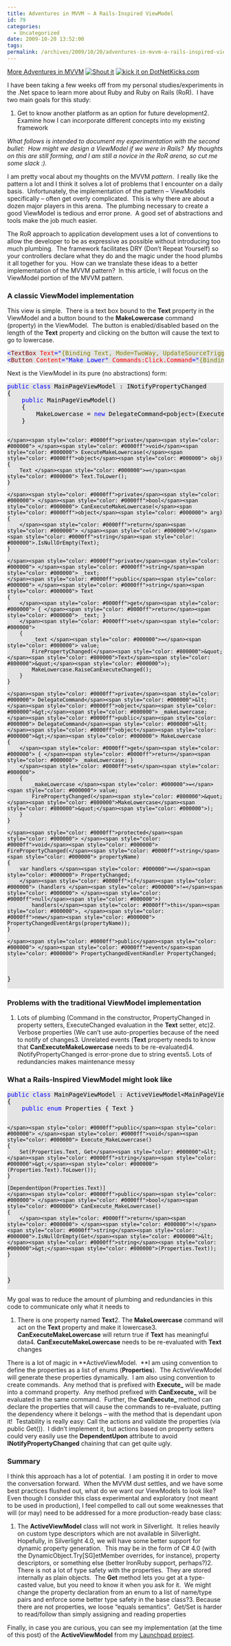 ```yaml
---
title: Adventures in MVVM – A Rails-Inspired ViewModel
id: 79
categories:
  - Uncategorized
date: 2009-10-20 13:52:00
tags:
permalink: /archives/2009/10/20/adventures-in-mvvm-a-rails-inspired-viewmodel/
---
```


[More Adventures in MVVM](http://houseofbilz.com/archives/2009/05/22/adventures-in-mvvm-model-view-viewmodel/) [![Shout it](http://dotnetshoutout.com/image.axd?url=http%3A%2F%2Fgeekswithblogs.net%2FHouseOfBilz%2Farchive%2F2009%2F10%2F20%2Fadventures-in-mvvm-ndash-a-rails-inspired-viewmodel.aspx)](http://dotnetshoutout.com/Adventures-in-MVVM-A-Rails-Inspired-ViewModel) [![kick it on DotNetKicks.com](http://www.dotnetkicks.com/Services/Images/KickItImageGenerator.ashx?url=http%3a%2f%2fgeekswithblogs.net%2fHouseOfBilz%2farchive%2f2009%2f10%2f20%2fadventures-in-mvvm-ndash-a-rails-inspired-viewmodel.aspx)](http://www.dotnetkicks.com/kick/?url=http%3a%2f%2fgeekswithblogs.net%2fHouseOfBilz%2farchive%2f2009%2f10%2f20%2fadventures-in-mvvm-ndash-a-rails-inspired-viewmodel.aspx)

I have been taking a few weeks off from my personal studies/experiments in the .Net space to learn more about Ruby and Ruby on Rails (RoR).&#160; I have two main goals for this study:

1.  Get to know another platform as an option for future development2.  Examine how I can incorporate different concepts into my existing framework  

_What follows is intended to document my experimentation with the second bullet:&#160; How might we design a ViewModel if we were in Rails?&#160; My thoughts on this are still forming, and I am still a novice in the RoR arena, so cut me some slack :)._

I am pretty vocal about my thoughts on the MVVM _pattern_.&#160; I really like the pattern a lot and I think it solves a lot of problems that I encounter on a daily basis.&#160; Unfortunately, the implementation of the pattern – ViewModels specifically – often get overly complicated.&#160; This is why there are about a dozen major players in this arena.&#160; The plumbing necessary to create a good ViewModel is tedious and error prone.&#160; A good set of abstractions and tools make the job much easier.

The RoR approach to application development uses a lot of conventions to allow the developer to be as expressive as possible without introducing too much plumbing.&#160; The framework facilitates DRY (Don’t Repeat Yourself) so your controllers declare what they do and the magic under the hood plumbs it all together for you.&#160; How can we translate these ideas to a better implementation of the MVVM pattern?&#160; In this article, I will focus on the ViewModel portion of the MVVM pattern.

### 

### A classic ViewModel implementation

This view is simple.&#160; There is a text box bound to the **Text** property in the ViewModel and a button bound to the **MakeLowercase** command (property) in the ViewModel.&#160; The button is enabled/disabled based on the length of the **Text** property and clicking on the button will cause the text to go to lowercase.
  <div style="padding-bottom: 0px; margin: 0px; padding-left: 0px; padding-right: 0px; display: inline; float: none; padding-top: 0px" id="scid:57F11A72-B0E5-49c7-9094-E3A15BD5B5E6:80acc5b9-9793-4bbd-9ced-93a4738c0d06" class="wlWriterSmartContent">   <pre style="background-color: #e4e4e4; overflow: auto"><span style="color: #0000ff">&lt;</span><span style="color: #800000">TextBox </span><span style="color: #ff0000">Text</span><span style="color: #0000ff">=&quot;</span><span style="color: #808000">{Binding Text, Mode=TwoWay, UpdateSourceTrigger=PropertyChanged}</span><span style="color: #0000ff">&quot;</span><span style="color: #ff0000"> Grid.Column</span><span style="color: #0000ff">=&quot;0&quot;</span><span style="color: #ff0000"> </span><span style="color: #0000ff">/&gt;</span><span style="color: #000000">
</span><span style="color: #0000ff">&lt;</span><span style="color: #800000">Button </span><span style="color: #ff0000">Content</span><span style="color: #0000ff">=&quot;Make Lower&quot;</span><span style="color: #ff0000"> Commands:Click.Command</span><span style="color: #0000ff">=&quot;</span><span style="color: #808000">{Binding MakeLowercase}</span><span style="color: #0000ff">&quot;</span><span style="color: #ff0000"> Grid.Column</span><span style="color: #0000ff">=&quot;1&quot;</span><span style="color: #ff0000"> </span><span style="color: #0000ff">/&gt;</span></pre>

<!-- Code inserted with Steve Dunn's Windows Live Writer Code Formatter Plugin.  http://dunnhq.com -->

</div>

Next is the ViewModel in its pure (no abstractions) form:

<div style="padding-bottom: 0px; margin: 0px; padding-left: 0px; padding-right: 0px; display: inline; float: none; padding-top: 0px" id="scid:57F11A72-B0E5-49c7-9094-E3A15BD5B5E6:2390ca1b-8c21-4df9-ada0-20d9a5627c2d" class="wlWriterSmartContent">
  <pre style="background-color: #e4e4e4; overflow: auto"><span style="color: #0000ff">public</span><span style="color: #000000"> </span><span style="color: #0000ff">class</span><span style="color: #000000"> MainPageViewModel : INotifyPropertyChanged
{
    </span><span style="color: #0000ff">public</span><span style="color: #000000"> MainPageViewModel()
    {
        MakeLowercase </span><span style="color: #000000">=</span><span style="color: #000000"> </span><span style="color: #0000ff">new</span><span style="color: #000000"> DelegateCommand</span><span style="color: #000000">&lt;</span><span style="color: #000000">pobject</span><span style="color: #000000">&gt;</span><span style="color: #000000">(ExecuteMakeLowercase, CanExecuteMakeLowercase);
    }

    </span><span style="color: #0000ff">private</span><span style="color: #000000"> </span><span style="color: #0000ff">void</span><span style="color: #000000"> ExecuteMakeLowercase(</span><span style="color: #0000ff">object</span><span style="color: #000000"> obj)
    {
        Text </span><span style="color: #000000">=</span><span style="color: #000000"> Text.ToLower();
    }

    </span><span style="color: #0000ff">private</span><span style="color: #000000"> </span><span style="color: #0000ff">bool</span><span style="color: #000000"> CanExecuteMakeLowercase(</span><span style="color: #0000ff">object</span><span style="color: #000000"> arg)
    {
        </span><span style="color: #0000ff">return</span><span style="color: #000000"> </span><span style="color: #000000">!</span><span style="color: #0000ff">string</span><span style="color: #000000">.IsNullOrEmpty(Text);
    }

    </span><span style="color: #0000ff">private</span><span style="color: #000000"> </span><span style="color: #0000ff">string</span><span style="color: #000000"> _text;
    </span><span style="color: #0000ff">public</span><span style="color: #000000"> </span><span style="color: #0000ff">string</span><span style="color: #000000"> Text
    {
        </span><span style="color: #0000ff">get</span><span style="color: #000000"> { </span><span style="color: #0000ff">return</span><span style="color: #000000"> _text; }
        </span><span style="color: #0000ff">set</span><span style="color: #000000">
        {
            _text </span><span style="color: #000000">=</span><span style="color: #000000"> value;
            FirePropertyChanged(</span><span style="color: #800000">&quot;</span><span style="color: #800000">Text</span><span style="color: #800000">&quot;</span><span style="color: #000000">);
            MakeLowercase.RaiseCanExecuteChanged();
        }
    }

    </span><span style="color: #0000ff">private</span><span style="color: #000000"> DelegateCommand</span><span style="color: #000000">&lt;</span><span style="color: #0000ff">object</span><span style="color: #000000">&gt;</span><span style="color: #000000"> _makeLowercase;
    </span><span style="color: #0000ff">public</span><span style="color: #000000"> DelegateCommand</span><span style="color: #000000">&lt;</span><span style="color: #0000ff">object</span><span style="color: #000000">&gt;</span><span style="color: #000000"> MakeLowercase
    {
        </span><span style="color: #0000ff">get</span><span style="color: #000000"> { </span><span style="color: #0000ff">return</span><span style="color: #000000"> _makeLowercase; }
        </span><span style="color: #0000ff">set</span><span style="color: #000000">
        {
            _makeLowercase </span><span style="color: #000000">=</span><span style="color: #000000"> value;
            FirePropertyChanged(</span><span style="color: #800000">&quot;</span><span style="color: #800000">MakeLowercase</span><span style="color: #800000">&quot;</span><span style="color: #000000">);
        }
    }

    </span><span style="color: #0000ff">protected</span><span style="color: #000000"> </span><span style="color: #0000ff">void</span><span style="color: #000000"> FirePropertyChanged(</span><span style="color: #0000ff">string</span><span style="color: #000000"> propertyName)
    {
        var handlers </span><span style="color: #000000">=</span><span style="color: #000000"> PropertyChanged;
        </span><span style="color: #0000ff">if</span><span style="color: #000000"> (handlers </span><span style="color: #000000">!=</span><span style="color: #000000"> </span><span style="color: #0000ff">null</span><span style="color: #000000">)
            handlers(</span><span style="color: #0000ff">this</span><span style="color: #000000">, </span><span style="color: #0000ff">new</span><span style="color: #000000"> PropertyChangedEventArgs(propertyName));
    }

    </span><span style="color: #0000ff">public</span><span style="color: #000000"> </span><span style="color: #0000ff">event</span><span style="color: #000000"> PropertyChangedEventHandler PropertyChanged;
}</span></pre>

<!-- Code inserted with Steve Dunn's Windows Live Writer Code Formatter Plugin.  http://dunnhq.com -->

</div>

### Problems with the traditional ViewModel implementation

1.  Lots of plumbing (Command in the constructor, PropertyChanged in property setters, ExecuteChanged evaluation in the **Text** setter, etc)2.  Verbose properties (We can’t use auto-properties because of the need to notify of changes3.  Unrelated events (**Text** property needs to know that **CanExecuteMakeLowercase** needs to be re-evaluated)4.  INotifyPropertyChanged is error-prone due to string events5.  Lots of redundancies makes maintenance messy

### What a Rails-Inspired ViewModel might look like

<div style="padding-bottom: 0px; margin: 0px; padding-left: 0px; padding-right: 0px; display: inline; float: none; padding-top: 0px" id="scid:57F11A72-B0E5-49c7-9094-E3A15BD5B5E6:140cd01f-44d3-40b5-8072-90229fa0c901" class="wlWriterSmartContent">
  <pre style="background-color: #e4e4e4; overflow: auto"><span style="color: #0000ff">public</span><span style="color: #000000"> </span><span style="color: #0000ff">class</span><span style="color: #000000"> MainPageViewModel : ActiveViewModel</span><span style="color: #000000">&lt;</span><span style="color: #000000">MainPageViewModel.Properties</span><span style="color: #000000">&gt;</span><span style="color: #000000">
{
    </span><span style="color: #0000ff">public</span><span style="color: #000000"> </span><span style="color: #0000ff">enum</span><span style="color: #000000"> Properties { Text }

    </span><span style="color: #0000ff">public</span><span style="color: #000000"> </span><span style="color: #0000ff">void</span><span style="color: #000000"> Execute_MakeLowercase()
    {
        Set(Properties.Text, Get</span><span style="color: #000000">&lt;</span><span style="color: #0000ff">string</span><span style="color: #000000">&gt;</span><span style="color: #000000">(Properties.Text).ToLower());
    }

    [DependentUpon(Properties.Text)]
    </span><span style="color: #0000ff">public</span><span style="color: #000000"> </span><span style="color: #0000ff">bool</span><span style="color: #000000"> CanExecute_MakeLowercase()
    {
        </span><span style="color: #0000ff">return</span><span style="color: #000000"> </span><span style="color: #000000">!</span><span style="color: #0000ff">string</span><span style="color: #000000">.IsNullOrEmpty(Get</span><span style="color: #000000">&lt;</span><span style="color: #0000ff">string</span><span style="color: #000000">&gt;</span><span style="color: #000000">(Properties.Text));
    }
}</span></pre>

<!-- Code inserted with Steve Dunn's Windows Live Writer Code Formatter Plugin.  http://dunnhq.com -->

</div>

My goal was to reduce the amount of plumbing and redundancies in this code to communicate only what it needs to

1.  There is one property named **Text**2.  The **MakeLowercase** command will act on the **Text** property and make it lowercase3.  **CanExecuteMakeLowercase** will return true if **Text** has meaningful data4.  **CanExecuteMakeLowercase** needs to be re-evaluated with **Text** changes

There is a lot of magic in **ActiveViewModel.&#160; **I am using convention to define the properties as a list of enums (**Properties**).&#160; The ActiveViewModel will generate these properties dynamically.&#160; I am also using convention to create commands.&#160; Any method that is prefixed with **Execute_** will be made into a command property.&#160; Any method prefixed with **CanExecute_** will be evaluated in the same command.&#160; Further, the **CanExecute_** method can declare the properties that will cause the commands to re-evaluate, putting the dependency where it belongs – with the method that is dependant upon it!&#160; Testability is really easy: Call the actions and validate the properties (via public Get()).&#160; I didn’t implement it, but actions based on property setters could very easily use the **DependentUpon** attribute to avoid **INotifyPropertyChanged** chaining that can get quite ugly.

### Summary

I think this approach has a lot of potential.&#160; I am posting it in order to move the conversation forward.&#160; When the MVVM dust settles, and we have some best practices flushed out, what do we want our ViewModels to look like?&#160; Even though I consider this class experimental and exploratory (not meant to be used in production), I feel compelled to call out some weaknesses that will (or may) need to be addressed for a more production-ready base class:

1.  The **ActiveViewModel** class will not work in Silverlight.&#160; It relies heavily on custom type descriptors which are not available in Silverlight.&#160; Hopefully, in Silverlight 4.0, we will have some better support for dynamic property generation.&#160; This may be in the form of C# 4.0 (with the DynamicObject.Try[SG]etMember overrides, for instance), property descriptors, or something else (better IronRuby support, perhaps?)2.  There is not a lot of type safety with the properties.&#160; They are stored internally as plain objects.&#160; The **Get** method lets you get at a type-casted value, but you need to know it when you ask for it.&#160; We might change the property declaration from an enum to a list of name/type pairs and enforce some better type safety in the base class?3.  Because there are not properties, we loose “equals semantics”.&#160; Get/Set is harder to read/follow than simply assigning and reading properties

Finally, in case you are curious, you can see my implementation (at the time of this post) of the **ActiveViewModel** from my [Launchpad project](http://bazaar.launchpad.net/~briangenisio/mypetproject/Main/annotate/7/ActiveViewModel/ActiveViewModel.cs).